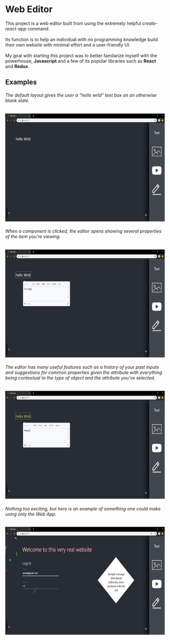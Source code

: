 # Web Editor
This project is a web editor built from using the extremely helpful *create-react-app* command. 
</br></br>
Its function is to help an individual with no programming knowledge build their own website with minimal effort and a user-friendly UI.
</br></br>
My goal with starting this project was to better familarize myself with the powerhouse, **Javascript** and a few of its popular libraries such as **React** and **Redux**.

## Examples

###### *The default layout gives the user a "hello wrld" text box on an otherwise blank slate.*
<div>
  <img src="git images/Startup.png" width="639" height="341" />
</div>


###### *When a component is clicked, the editor opens showing several properties of the item you're viewing.*
<div>
  <img src="git images/EditorOpen.png" width="639" height="341" />
</div>


###### *The editor has many useful features such as a history of your past inputs and suggestions for common properties given the attribute with everything being contextual to the type of object and the attribute you've selected.*
<div>
  <img src="git images/TextColorChange.png" width="639" height="341" />
</div>


###### *Nothing too exciting, but here is an example of something one could make using only the Web App.*
<div>
    <img src="git images/WebsiteSample.png" width="639" height="341" />
</div>
